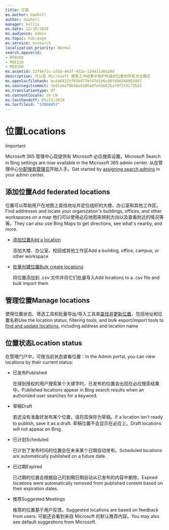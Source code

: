 ```yaml
---
title: 位置
ms.author: dawholl
author: dawholl
manager: kellis
ms.date: 12/18/2018
ms.audience: Admin
ms.topic: hub-page
ms.service: mssearch
localization_priority: Normal
search.appverid:
- BFB160
- MOE150
- MED150
ms.assetid: 2379e72c-a7da-4e3f-932a-12d431a0a284
description: 可以在 Microsoft 搜索工作结果中保护你组织位置的所有方法概述
ms.openlocfilehash: bcda64315f85b9770f47d1b6c08fd90296063487
ms.sourcegitcommit: 3e91a6e70b48a0100adfed1b62ba79f2fd1735d2
ms.translationtype: HT
ms.contentlocale: zh-CN
ms.lasthandoff: 05/13/2019
ms.locfileid: "33968457"
---
```

# <a name="locations"></a><span data-ttu-id="816cd-103">位置</span><span class="sxs-lookup"><span data-stu-id="816cd-103">Locations</span></span>

> [!IMPORTANT]
> <span data-ttu-id="816cd-104">Microsoft 365 管理中心现提供有 Microsoft 必应搜索设置。</span><span class="sxs-lookup"><span data-stu-id="816cd-104">Microsoft Search in Bing settings are now available in the Microsoft 365 admin center.</span></span> <span data-ttu-id="816cd-105">从在管理中心[分配搜索管理员](https://docs.microsoft.com/zh-CN/microsoftsearch/setup-microsoft-search#step-2-assign-search-admin-and-search-editor)开始入手。</span><span class="sxs-lookup"><span data-stu-id="816cd-105">Get started by [assigning search admins](https://docs.microsoft.com/en-us/microsoftsearch/setup-microsoft-search#step-2-assign-search-admin-and-search-editor) in your admin center.</span></span>
    
## <a name="add-locations"></a><span data-ttu-id="816cd-106">添加位置</span><span class="sxs-lookup"><span data-stu-id="816cd-106">Add federated locations</span></span>

<span data-ttu-id="816cd-107">位置可以帮助用户在地图上查找地址并定位组织的大楼、办公室和其他工作区。</span><span class="sxs-lookup"><span data-stu-id="816cd-107">Find addresses and locate your organization's buildings, offices, and other workspaces on a map</span></span> <span data-ttu-id="816cd-108">他们可以使用必应地图来辨别方向以及查看附近的情况等等。</span><span class="sxs-lookup"><span data-stu-id="816cd-108">They can also use Bing Maps to get directions, see what's nearby, and more.</span></span>
  
- [<span data-ttu-id="816cd-109">添加位置</span><span class="sxs-lookup"><span data-stu-id="816cd-109">Add a location</span></span>](add-a-location.md)
    
    <span data-ttu-id="816cd-110">添加大楼、办公室、校园或其他工作区</span><span class="sxs-lookup"><span data-stu-id="816cd-110">Add a building, office, campus, or other workspace</span></span>
    
- [<span data-ttu-id="816cd-111">批量创建位置</span><span class="sxs-lookup"><span data-stu-id="816cd-111">Bulk create locations</span></span>](bulk-create-locations.md)
    
    <span data-ttu-id="816cd-112">将位置添加到 .csv 文件并将它们批量导入</span><span class="sxs-lookup"><span data-stu-id="816cd-112">Add locations to a .csv file and bulk import them</span></span>
    
## <a name="manage-locations"></a><span data-ttu-id="816cd-113">管理位置</span><span class="sxs-lookup"><span data-stu-id="816cd-113">Manage locations</span></span>

<span data-ttu-id="816cd-114">使用位置状态、筛选工具和批量导出/导入工具来[查找并更新位置](manage-locations.md)，包括地址和位置名称</span><span class="sxs-lookup"><span data-stu-id="816cd-114">Use the location status, filtering tools, and bulk export/import tools to [find and update locations](manage-locations.md), including address and location name</span></span>
  
## <a name="location-status"></a><span data-ttu-id="816cd-115">位置状态</span><span class="sxs-lookup"><span data-stu-id="816cd-115">Location status</span></span>

<span data-ttu-id="816cd-116">在管理门户中，可按当前状态查看位置：</span><span class="sxs-lookup"><span data-stu-id="816cd-116">In the Admin portal, you can view locations by their current status:</span></span>
  
- <span data-ttu-id="816cd-117">已发布</span><span class="sxs-lookup"><span data-stu-id="816cd-117">Published</span></span>
    
    <span data-ttu-id="816cd-118">在得到授权的用户搜索某个关键字时，已发布的位置会出现在必应搜索结果中。</span><span class="sxs-lookup"><span data-stu-id="816cd-118">Published locations appear in Bing search results when an authorized user searches for a keyword.</span></span>
    
- <span data-ttu-id="816cd-119">草稿</span><span class="sxs-lookup"><span data-stu-id="816cd-119">Draft</span></span>
    
    <span data-ttu-id="816cd-120">若还没有准备好发布某个位置，请将其保存为草稿。</span><span class="sxs-lookup"><span data-stu-id="816cd-120">If a location isn't ready to publish, save it as a draft.</span></span> <span data-ttu-id="816cd-121">草稿位置不会显示在必应上。</span><span class="sxs-lookup"><span data-stu-id="816cd-121">Draft locations will not appear on Bing.</span></span>
    
- <span data-ttu-id="816cd-122">已计划</span><span class="sxs-lookup"><span data-stu-id="816cd-122">Scheduled</span></span>
    
    <span data-ttu-id="816cd-123">已计划了发布时间的位置会在未来某个日期自动发布。</span><span class="sxs-lookup"><span data-stu-id="816cd-123">Scheduled locations are automatically published on a future date.</span></span>
    
- <span data-ttu-id="816cd-124">已过期</span><span class="sxs-lookup"><span data-stu-id="816cd-124">Expired</span></span>
    
    <span data-ttu-id="816cd-125">已过期的位置会根据自己的到期日期自动从已发布的内容中删除。</span><span class="sxs-lookup"><span data-stu-id="816cd-125">Expired locations were automatically removed from published content based on their expiration dates.</span></span>
    
- <span data-ttu-id="816cd-126">推荐</span><span class="sxs-lookup"><span data-stu-id="816cd-126">Suggested Meetings</span></span>
    
    <span data-ttu-id="816cd-127">推荐的位置基于用户反馈。</span><span class="sxs-lookup"><span data-stu-id="816cd-127">Suggested locations are based on feedback from users.</span></span> <span data-ttu-id="816cd-128">可能还会看到来自 Microsoft 的默认推荐内容。</span><span class="sxs-lookup"><span data-stu-id="816cd-128">You may also see default suggestions from Microsoft.</span></span>

  

